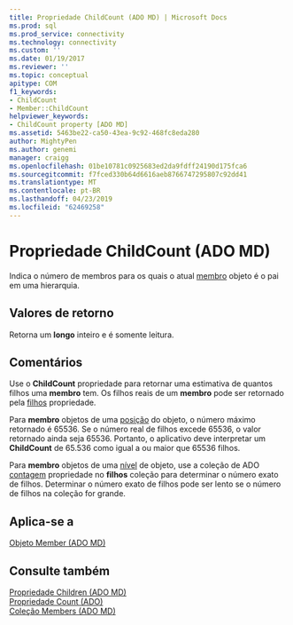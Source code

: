 ```yaml
---
title: Propriedade ChildCount (ADO MD) | Microsoft Docs
ms.prod: sql
ms.prod_service: connectivity
ms.technology: connectivity
ms.custom: ''
ms.date: 01/19/2017
ms.reviewer: ''
ms.topic: conceptual
apitype: COM
f1_keywords:
- ChildCount
- Member::ChildCount
helpviewer_keywords:
- ChildCount property [ADO MD]
ms.assetid: 5463be22-ca50-43ea-9c92-468fc8eda280
author: MightyPen
ms.author: genemi
manager: craigg
ms.openlocfilehash: 01be10781c0925683ed2da9fdff24190d175fca6
ms.sourcegitcommit: f7fced330b64d6616aeb8766747295807c92dd41
ms.translationtype: MT
ms.contentlocale: pt-BR
ms.lasthandoff: 04/23/2019
ms.locfileid: "62469258"
---
```

# <a name="childcount-property-ado-md"></a>Propriedade ChildCount (ADO MD)
Indica o número de membros para os quais o atual [membro](../../../ado/reference/ado-md-api/member-object-ado-md.md) objeto é o pai em uma hierarquia.  
  
## <a name="return-values"></a>Valores de retorno  
 Retorna um **longo** inteiro e é somente leitura.  
  
## <a name="remarks"></a>Comentários  
 Use o **ChildCount** propriedade para retornar uma estimativa de quantos filhos uma **membro** tem. Os filhos reais de um **membro** pode ser retornado pela [filhos](../../../ado/reference/ado-md-api/children-property-ado-md.md) propriedade.  
  
 Para **membro** objetos de uma [posição](../../../ado/reference/ado-md-api/position-object-ado-md.md) do objeto, o número máximo retornado é 65536. Se o número real de filhos excede 65536, o valor retornado ainda seja 65536. Portanto, o aplicativo deve interpretar um **ChildCount** de 65.536 como igual a ou maior que 65536 filhos.  
  
 Para **membro** objetos de uma [nível](../../../ado/reference/ado-md-api/level-object-ado-md.md) de objeto, use a coleção de ADO [contagem](../../../ado/reference/ado-api/count-property-ado.md) propriedade no **filhos** coleção para determinar o número exato de filhos. Determinar o número exato de filhos pode ser lento se o número de filhos na coleção for grande.  
  
## <a name="applies-to"></a>Aplica-se a  
 [Objeto Member (ADO MD)](../../../ado/reference/ado-md-api/member-object-ado-md.md)  
  
## <a name="see-also"></a>Consulte também  
 [Propriedade Children (ADO MD)](../../../ado/reference/ado-md-api/children-property-ado-md.md)   
 [Propriedade Count (ADO)](../../../ado/reference/ado-api/count-property-ado.md)   
 [Coleção Members (ADO MD)](../../../ado/reference/ado-md-api/members-collection-ado-md.md)
